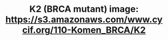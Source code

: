 ---
title: "K2 (BRCA mutant)
image: https://s3.amazonaws.com/www.cycif.org/110-Komen_BRCA/K2"
layout: minerva-1-5 
exhibit: config-110-Komen_BRCA/K2
---